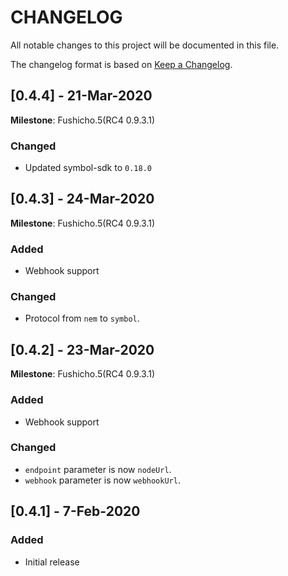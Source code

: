  # CHANGELOG
 
 All notable changes to this project will be documented in this file.
 
 The changelog format is based on [Keep a Changelog](https://keepachangelog.com/en/1.0.0/).

 ## [0.4.4] - 21-Mar-2020

 **Milestone**: Fushicho.5(RC4 0.9.3.1)
 
  ### Changed
   
   - Updated symbol-sdk to ``0.18.0``

 ## [0.4.3] - 24-Mar-2020
 
 **Milestone**: Fushicho.5(RC4 0.9.3.1)
 
 ### Added
 
 - Webhook support
 
 ### Changed
  
  - Protocol from ``nem`` to ``symbol``.

 ## [0.4.2] - 23-Mar-2020
 
 **Milestone**: Fushicho.5(RC4 0.9.3.1)
 
 ### Added
 
 - Webhook support
 
 ### Changed
  
  - ``endpoint`` parameter is now ``nodeUrl``.
  - ``webhook`` parameter is now ``webhookUrl``.

 ## [0.4.1] - 7-Feb-2020
  
 ### Added
 
 - Initial release
 
